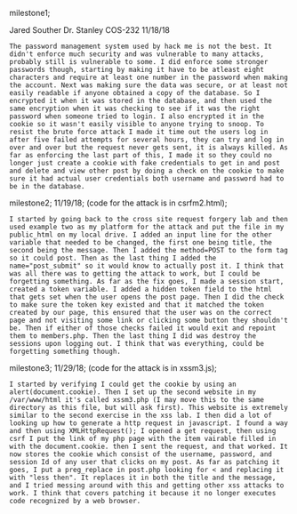 milestone1;

Jared Souther
Dr. Stanley
COS-232
11/18/18

	The password management system used by hack me is not the best. It didn't enforce much security and was vulnerable to many attacks, probably still is vulnerable to some. I did enforce some stronger passwords though, starting by making it have to be atleast eight characters and require at least one number in the password when making the account. Next was making sure the data was secure, or at least not easily readable if anyone obtained a copy of the database. So I encrypted it when it was stored in the database, and then used the same encryption when it was checking to see if it was the right password when someone tried to login. I also encrypted it in the cookie so it wasn't easily visible to anyone trying to snoop. To resist the brute force attack I made it time out the users log in after five failed attempts for several hours, they can try and log in over and over but the request never gets sent, it is always killed. As far as enforcing the last part of this, I made it so they could no longer just create a cookie with fake credentials to get in and post and delete and view other post by doing a check on the cookie to make sure it had actual user credentials both username and password had to be in the database.


milestone2;
11/19/18;
(code for the attack is in csrfm2.html);


	I started by going back to the cross site request forgery lab and then used example two as my platform for the attack and put the file in my public_html on my local drive. I added an input line for the other variable that needed to be changed, the first one being title, the second being the message. Then I added the method=POST to the form tag so it could post. Then as the last thing I added the name="post_submit" so it would know to actually post it. I think that was all there was to getting the attack to work, but I could be forgetting something. As far as the fix goes, I made a session start, created a token variable. I added a hidden token field to the html that gets set when the user opens the post page. Then I did the check to make sure the token key existed and that it matched the token created by our page, this ensured that the user was on the correct page and not visiting some link or clicking some button they shouldn't be. Then if either of those checks failed it would exit and repoint them to members.php. Then the last thing I did was destroy the sessions upon logging out. I think that was everything, could be forgetting something though.


milestone3;
11/29/18;
(code for the attack is in xssm3.js);

	I started by verifying I could get the cookie by using an alert(document.cookie). Then I set up the second website in my /var/www/html it's called xssm3.php (I may move this to the same directory as this file, but will ask first). This website is extremely similar to the second exercise in the xss lab. I then did a lot of looking up how to generate a http request in javascript. I found a way and then using XMLHttpRequest(); I opened a get request, then using csrf I put the link of my php page with the item vairable filled in with the document.cookie. then I sent the request, and that worked. It now stores the cookie which consist of the username, password, and session Id of any user that clicks on my post. As far as patching it goes, I put a preg_replace in post.php looking for < and replacing it with "less then". It replaces it in both the title and the message, and I tried messing around with this and getting other xss attacks to work. I think that covers patching it because it no longer executes code recognized by a web browser.
